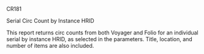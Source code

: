 CR181

Serial Circ Count by Instance HRID

This report returns circ counts from both Voyager and Folio for an individual serial by instance HRID, as selected in the parameters. Title, location, and number of items are also included.  
